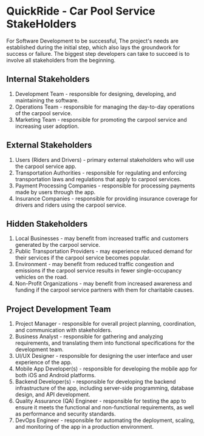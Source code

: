 # **QuickRide - Car Pool Service StakeHolders**
   For Software Development to be successful, The project's needs are established during the initial step, which also lays the groundwork for success or failure. The biggest step developers can take to succeed is to involve all stakeholders from the beginning.

## **Internal Stakeholders**

1) Development Team - responsible for designing, developing, and maintaining the software.
2) Operations Team - responsible for managing the day-to-day operations of the carpool service.
3) Marketing Team - responsible for promoting the carpool service and increasing user adoption.

## **External Stakeholders**

1) Users (Riders and Drivers) - primary external stakeholders who will use the carpool service app.
2) Transportation Authorities - responsible for regulating and enforcing transportation laws and regulations that apply to carpool services.
3) Payment Processing Companies - responsible for processing payments made by users through the app.
4) Insurance Companies - responsible for providing insurance coverage for drivers and riders using the carpool service.

## **Hidden Stakeholders**

1) Local Businesses - may benefit from increased traffic and customers generated by the carpool service.
2) Public Transportation Providers - may experience reduced demand for their services if the carpool service becomes popular.
3) Environment - may benefit from reduced traffic congestion and emissions if the carpool service results in fewer single-occupancy vehicles on the road.
4) Non-Profit Organizations - may benefit from increased awareness and funding if the carpool service partners with them for charitable causes.

## **Project Development Team**

1) Project Manager - responsible for overall project planning, coordination, and communication with stakeholders.
2) Business Analyst - responsible for gathering and analyzing requirements, and translating them into functional specifications for the development team.
3) UI/UX Designer - responsible for designing the user interface and user experience of the app.
4) Mobile App Developer(s) - responsible for developing the mobile app for both iOS and Android platforms.
5) Backend Developer(s) - responsible for developing the backend infrastructure of the app, including server-side programming, database design, and API development.
6) Quality Assurance (QA) Engineer - responsible for testing the app to ensure it meets the functional and non-functional requirements, as well as performance and security standards.
7) DevOps Engineer - responsible for automating the deployment, scaling, and monitoring of the app in a production environment.